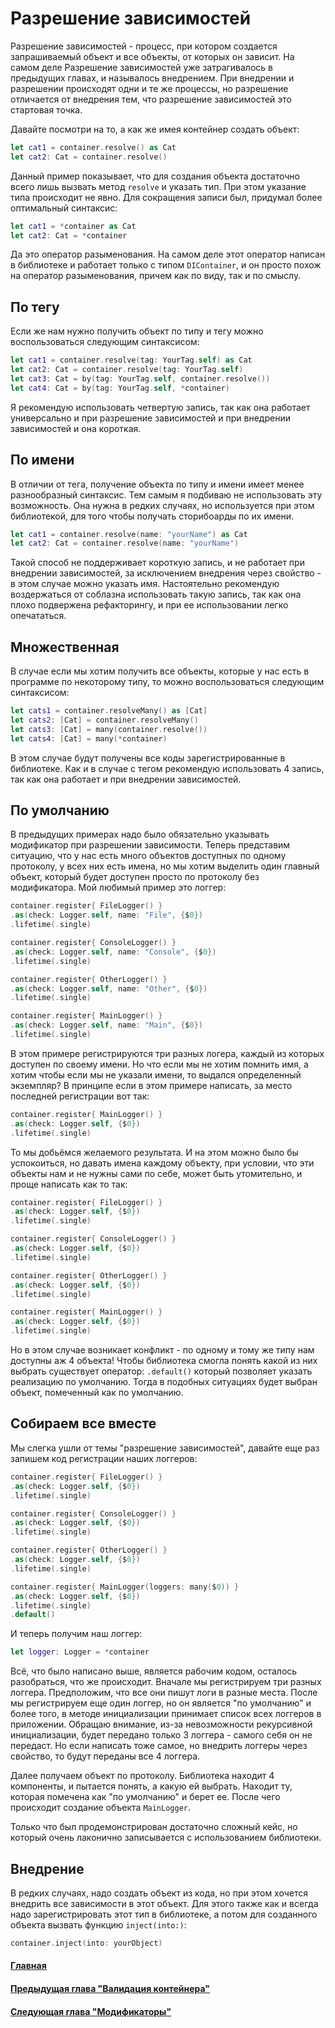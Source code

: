 # Разрешение зависимостей
Разрешение зависимостей - процесс, при котором создается запрашиваемый объект и все объекты, от которых он зависит.
На самом деле Разрешение зависимостей уже затрагивалось в предыдущих главах, и называлось внедрением. При внедрении и разрешении происходят одни и те же процессы, но разрешение отличается от внедрения тем, что разрешение зависимостей это стартовая точка.

Давайте посмотри на то, а как же имея контейнер создать объект:
```Swift
let cat1 = container.resolve() as Cat
let cat2: Cat = container.resolve()
```
Данный пример показывает, что для создания объекта достаточно всего лишь вызвать метод `resolve` и указать тип. При этом указание типа происходит не явно.
Для сокращения записи был, придумал более оптимальный синтаксис:
```Swift
let cat1 = *container as Cat
let cat2: Cat = *container
```
Да это оператор разыменования. На самом деле этот оператор написан в библиотеке и работает только с типом `DIContainer`, и он просто похож на оператор разыменования, причем как по виду, так и по смыслу.

## По тегу
Если же нам нужно получить объект по типу и тегу можно воспользоваться следующим синтаксисом:
```Swift
let cat1 = container.resolve(tag: YourTag.self) as Cat
let cat2: Cat = container.resolve(tag: YourTag.self)
let cat3: Cat = by(tag: YourTag.self, container.resolve())
let cat4: Cat = by(tag: YourTag.self, *container)
```
Я рекомендую использовать четвертую запись, так как она работает универсально и при разрешение зависимостей и при внедрении зависимостей и она короткая.

## По имени
В отличии от тега, получение объекта по типу и имени имеет менее разнообразный синтаксис. Тем самым я подбиваю не использовать эту возможность. Она нужна в редких случаях, но используется при этом библиотекой, для того чтобы получать сторибоарды по их имени.
```Swift
let cat1 = container.resolve(name: "yourName") as Cat
let cat2: Cat = container.resolve(name: "yourName")
```
Такой способ не поддерживает короткую запись, и не работает при внедрении зависимостей, за исключением внедрения через свойство - в этом случае можно указать имя.
Настоятельно рекомендую воздержаться от соблазна использовать такую запись, так как она плохо подвержена рефакторингу, и при ее использовании легко опечататься.

## Множественная
В случае если мы хотим получить все объекты, которые у нас есть в программе по некоторому типу, то можно воспользоваться следующим синтаксисом:
```Swift
let cats1 = container.resolveMany() as [Cat]
let cats2: [Cat] = container.resolveMany()
let cats3: [Cat] = many(container.resolve())
let cats4: [Cat] = many(*container)
```
В этом случае будут получены все коды зарегистрированные в библиотеке. Как и в случае с тегом рекомендую использовать 4 запись, так как она работает и при внедрении зависимостей.

## По умолчанию
В предыдущих примерах надо было обязательно указывать модификатор при разрешении зависимости. Теперь представим ситуацию, что у нас есть много объектов доступных по одному протоколу, у всех них есть имена, но мы хотим выделить один главный объект, который будет доступен просто по протоколу без модификатора.
Мой любимый пример это логгер:
```Swift
container.register{ FileLogger() }
.as(check: Logger.self, name: "File", {$0})
.lifetime(.single)

container.register{ ConsoleLogger() }
.as(check: Logger.self, name: "Console", {$0})
.lifetime(.single)

container.register{ OtherLogger() }
.as(check: Logger.self, name: "Other", {$0})
.lifetime(.single)

container.register{ MainLogger() }
.as(check: Logger.self, name: "Main", {$0})
.lifetime(.single)
```
В этом примере регистрируются три разных логера, каждый из которых доступен по своему имени. Но что если мы не хотим помнить имя, а хотим чтобы если мы не указали имени, то выдался определенный экземпляр?
В принципе если в этом примере написать, за место последней регистрации вот так:
```Swift
container.register{ MainLogger() }
.as(check: Logger.self, {$0})
.lifetime(.single)
```
То мы добьёмся желаемого результата. И на этом можно было бы успокоиться, но давать имена каждому объекту, при условии, что эти объекты нам и не нужны сами по себе, может быть утомительно, и проще написать как то так:
```Swift
container.register{ FileLogger() }
.as(check: Logger.self, {$0})
.lifetime(.single)

container.register{ ConsoleLogger() }
.as(check: Logger.self, {$0})
.lifetime(.single)

container.register{ OtherLogger() }
.as(check: Logger.self, {$0})
.lifetime(.single)

container.register{ MainLogger() }
.as(check: Logger.self, {$0})
.lifetime(.single)
```
Но в этом случае возникает конфликт - по одному и тому же типу нам доступны аж 4 объекта! Чтобы библиотека смогла понять какой из них выбрать существует оператор: `.default()` который позволяет указать реализацию по умолчанию. Тогда в подобных ситуациях будет выбран объект, помеченный как по умолчанию.

## Собираем все вместе
Мы слегка ушли от темы "разрешение зависимостей", давайте еще раз запишем код регистрации наших логгеров:
```Swift
container.register{ FileLogger() }
.as(check: Logger.self, {$0})
.lifetime(.single)

container.register{ ConsoleLogger() }
.as(check: Logger.self, {$0})
.lifetime(.single)

container.register{ OtherLogger() }
.as(check: Logger.self, {$0})
.lifetime(.single)

container.register{ MainLogger(loggers: many($0)) }
.as(check: Logger.self, {$0})
.lifetime(.single)
.default()
```
И теперь получим наш логгер:
```Swift
let logger: Logger = *container
```
Всё, что было написано выше, является рабочим кодом, осталось разобраться, что же происходит.
Вначале мы регистрируем три разных логгера. Предположим, что все они пишут логи в разные места. После мы регистрируем еще один логгер, но он является "по умолчанию" и более того, в методе инициализации принимает список всех логгеров в приложении. Обращаю внимание, из-за невозможности рекурсивной инициализации, будет передано только 3 логгера - самого себя он не передаст. Но если написать тоже самое, но внедрить логгеры через свойство, то будут переданы все 4 логгера.

Далее получаем объект по протоколу. Библиотека находит 4 компоненты, и пытается понять, а какую ей выбрать. Находит ту, которая помечена как "по умолчанию" и берет ее. После чего происходит создание объекта `MainLogger`.

Только что был продемонстрирован достаточно сложный кейс, но который очень лаконично записывается с использованием библиотеки.

## Внедрение
В редких случаях, надо создать объект из кода, но при этом хочется внедрить все зависимости в этот объект. Для этого также как и всегда надо зарегистрировать этот тип в библиотеке, а потом для созданного объекта вызвать функцию `inject(into:)`:
```Swift
container.inject(into: yourObject)
```


#### [Главная](main.md)
#### [Предыдущая глава "Валидация контейнера"](validation.md#Валидация-контейнера)
#### [Следующая глава "Модификаторы"](modificators.md#Модификаторы)

